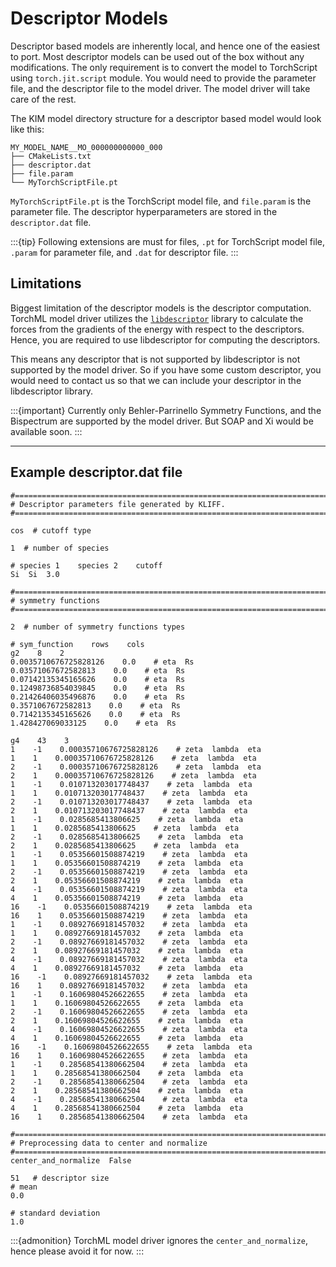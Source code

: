 # Descriptor Models
Descriptor based models are inherently local, and hence one of the easiest to port.
Most descriptor models can be used out of the box without any modifications. 
The only requirement is to convert the model to TorchScript using `torch.jit.script` module. 
You would need to provide the parameter file, and the descriptor file to the model driver.
The model driver will take care of the rest.

The KIM model directory structure for a descriptor based model would look like this:
```shell
MY_MODEL_NAME__MO_000000000000_000
├── CMakeLists.txt
├── descriptor.dat
├── file.param
└── MyTorchScriptFile.pt
```
`MyTorchScriptFile.pt` is the TorchScript model file, and `file.param` is the parameter file.
The descriptor hyperparameters are stored in the `descriptor.dat` file.

:::{tip}
Following extensions are must for files, `.pt` for TorchScript model file, `.param` for parameter file, and `.dat` for descriptor file.
:::

## Limitations
Biggest limitation of the descriptor models is the descriptor computation. 
TorchML model driver utilizes the [`libdescriptor`](https://libdescriptor.readthedocs.io/en/latest/) library to calculate the forces from 
the gradients of the energy with respect to the descriptors. Hence, you are required to
use libdescriptor for computing the descriptors. 

This means any descriptor that is not supported by libdescriptor is not supported by the model driver.
So if you have some custom descriptor, you would need to contact us so that we can include 
your descriptor in the libdescriptor library.

:::{important}
Currently only Behler-Parrinello Symmetry Functions, and the Bispectrum are supported by the model driver.
But SOAP and Xi would be available soon.
:::

*** 
## Example descriptor.dat file
```shell
#================================================================================
# Descriptor parameters file generated by KLIFF.
#================================================================================

cos  # cutoff type

1  # number of species

# species 1    species 2    cutoff
Si  Si  3.0

#================================================================================
# symmetry functions
#================================================================================

2  # number of symmetry functions types

# sym_function    rows    cols
g2    8    2
0.0035710676725828126    0.0    # eta  Rs
0.03571067672582813    0.0    # eta  Rs
0.07142135345165626    0.0    # eta  Rs
0.12498736854039845    0.0    # eta  Rs
0.21426406035496876    0.0    # eta  Rs
0.3571067672582813    0.0    # eta  Rs
0.7142135345165626    0.0    # eta  Rs
1.428427069033125    0.0    # eta  Rs

g4    43    3
1    -1    0.00035710676725828126    # zeta  lambda  eta
1    1    0.00035710676725828126    # zeta  lambda  eta
2    -1    0.00035710676725828126    # zeta  lambda  eta
2    1    0.00035710676725828126    # zeta  lambda  eta
1    -1    0.010713203017748437    # zeta  lambda  eta
1    1    0.010713203017748437    # zeta  lambda  eta
2    -1    0.010713203017748437    # zeta  lambda  eta
2    1    0.010713203017748437    # zeta  lambda  eta
1    -1    0.0285685413806625    # zeta  lambda  eta
1    1    0.0285685413806625    # zeta  lambda  eta
2    -1    0.0285685413806625    # zeta  lambda  eta
2    1    0.0285685413806625    # zeta  lambda  eta
1    -1    0.05356601508874219    # zeta  lambda  eta
1    1    0.05356601508874219    # zeta  lambda  eta
2    -1    0.05356601508874219    # zeta  lambda  eta
2    1    0.05356601508874219    # zeta  lambda  eta
4    -1    0.05356601508874219    # zeta  lambda  eta
4    1    0.05356601508874219    # zeta  lambda  eta
16    -1    0.05356601508874219    # zeta  lambda  eta
16    1    0.05356601508874219    # zeta  lambda  eta
1    -1    0.08927669181457032    # zeta  lambda  eta
1    1    0.08927669181457032    # zeta  lambda  eta
2    -1    0.08927669181457032    # zeta  lambda  eta
2    1    0.08927669181457032    # zeta  lambda  eta
4    -1    0.08927669181457032    # zeta  lambda  eta
4    1    0.08927669181457032    # zeta  lambda  eta
16    -1    0.08927669181457032    # zeta  lambda  eta
16    1    0.08927669181457032    # zeta  lambda  eta
1    -1    0.16069804526622655    # zeta  lambda  eta
1    1    0.16069804526622655    # zeta  lambda  eta
2    -1    0.16069804526622655    # zeta  lambda  eta
2    1    0.16069804526622655    # zeta  lambda  eta
4    -1    0.16069804526622655    # zeta  lambda  eta
4    1    0.16069804526622655    # zeta  lambda  eta
16    -1    0.16069804526622655    # zeta  lambda  eta
16    1    0.16069804526622655    # zeta  lambda  eta
1    -1    0.28568541380662504    # zeta  lambda  eta
1    1    0.28568541380662504    # zeta  lambda  eta
2    -1    0.28568541380662504    # zeta  lambda  eta
2    1    0.28568541380662504    # zeta  lambda  eta
4    -1    0.28568541380662504    # zeta  lambda  eta
4    1    0.28568541380662504    # zeta  lambda  eta
16    1    0.28568541380662504    # zeta  lambda  eta

#================================================================================
# Preprocessing data to center and normalize
#================================================================================
center_and_normalize  False

51   # descriptor size
# mean
0.0 

# standard deviation
1.0 
```

:::{admonition}
TorchML model driver ignores the `center_and_normalize`, hence please avoid it for now.
:::
